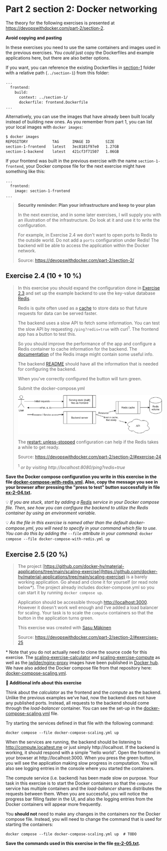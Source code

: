 # Part 2 section 2: Docker networking

The theory for the following exercises is presented at https://devopswithdocker.com/part-2/section-2.


**Avoid copying and pasting**

In these exercises you need to use the same containers and images used in the previous exercises. You *could* just copy the Dockerfiles and example applications here, but there are also better options.

If you want, you can reference the existing Dockerfiles in [section-1](../section-1/) folder with a relative path (`../section-1`) from this folder:

```
...
  frontend:
    build:
      context: ../section-1/
      dockerfile: frontend.Dockerfile
...
```

Alternatively, you can use the images that have already been built locally instead of building new ones. As you remember from part 1, you can list your local images with `docker images`:

```
$ docker images
REPOSITORY           TAG      IMAGE ID       SIZE
section-1-frontend   latest   3ec8181f97e0   1.27GB
section-1-backend    latest   421cf3f71507   1.06GB
```

If your frontend was built in the previous exercise with the name `section-1-frontend`, your Docker compose file for the next exercise might have something like this:

```
...
  frontend:
    image: section-1-frontend
...
```

> **Security reminder: Plan your infrastructure and keep to your plan**
>
> In the next exercise, and in some later exercises, I will supply you with an illustration of the infrastructure. Do look at it and use it to write the configuration.
>
> For example, in Exercise 2.4 we don't want to open ports to Redis to the outside world. Do not add a `ports` configuration under Redis! The backend will be able to access the application within the Docker network.
>
> Source: https://devopswithdocker.com/part-2/section-2/


## Exercise 2.4 (10 + 10 %)

> In this exercise you should expand the configuration done in [Exercise 2.3](https://devopswithdocker.com/part-2/section-1#exercises-22---23) and set up the example backend to use the key-value database [Redis](https://redis.com/).
>
> Redis is quite often used as a [cache](https://en.wikipedia.org/wiki/Cache_(computing)) to store data so that future requests for data can be served faster.
>
> The backend uses a slow API to fetch some information. You can test the slow API by requesting `/ping?redis=true` with curl<sup>1</sup>. The frontend app has a button to test this.
>
> So you should improve the performance of the app and configure a Redis container to cache information for the backend. The
> [documentation](https://hub.docker.com/_/redis/) of the Redis image might contain some useful info.
>
> The backend [README](https://github.com/docker-hy/material-applications/tree/main/example-backend) should have all the information that is needed for configuring the backend.
>
> When you've correctly configured the button will turn green.
>
> Submit the docker-compose.yml
>
> ![Backend, frontend and redis](./back-front-and-redis.png)
>
> The [restart: unless-stopped](https://docs.docker.com/compose/compose-file/compose-file-v3/#restart) configuration can help if the Redis takes a while to get ready.
>
> Source: https://devopswithdocker.com/part-2/section-2/#exercise-24
>
> <sup>1</sup> *or by visiting http://localhost:8080/ping?redis=true*

**Save the Docker compose configuration you write in this exercise in the file [docker-compose-with-redis.yml](./docker-compose-with-redis.yml). Also, copy the message you see in your browser after pressing the "press to test" button successfully in file [ex-2-04.txt](./ex-2-04.txt).**

💡 *If you are stuck, start by adding a [Redis](https://hub.docker.com/_/redis/) service in your Docker compose file. Then, see how you can configure the backend to utilize the Redis container by using an environment variable.*

💡 *As the file in this exercise is named other than the default docker-compose.yml, you will need to specify in your command which file to use. You can do this by adding the `--file` attribute in your command:* `docker compose --file docker-compose-with-redis.yml up`


## Exercise 2.5 (20 %)

> The project [https://github.com/docker-hy/material-applications/tree/main/scaling-exercise](https://github.com/docker-hy/material-applications/tree/main/scaling-exercise) is a barely working application. Go ahead and clone it for yourself (or read note below\*). The project already includes docker-compose.yml so you can start it by running `docker compose up`.
>
> Application should be accessible through [http://localhost:3000](http://localhost:3000). However it doesn't work well enough and I've added a load balancer for scaling. Your task is to scale the `compute` containers so that the button in the application turns green.
>
> This exercise was created with [Sasu Mäkinen](https://github.com/sasumaki)
>
> Source: https://devopswithdocker.com/part-2/section-2/#exercises-25

\* Note that you do not actually need to clone the source code for this exercise. The [scaling-exercise-calculator](https://hub.docker.com/r/devopsdockeruh/scaling-exercise-calculator) and [scaling-exercise-compute](https://hub.docker.com/r/devopsdockeruh/scaling-exercise-compute) as well as the [jwilder/nginx-proxy](https://hub.docker.com/r/jwilder/nginx-proxy) images have been published in [Docker hub](https://hub.docker.com). We have also added the Docker compose file from that repository here: [docker-compose-scaling.yml](./docker-compose-scaling.yml).

**📝 Additional info about this exercise**

Think about the *calculator* as the frontend and the *compute* as the backend. Unlike the previous examples we've had, now the backend does not have any published ports. Instead, all requests to the backend should come through the *load-balancer* container. You can see the set-up in the [docker-compose-scaling.yml](./docker-compose-scaling.yml) file.

Try starting the services defined in that file with the following command:

```
docker compose --file docker-compose-scaling.yml up
```

When the services are running, the backend should be listening to http://compute.localtest.me or just simply http://localhost. If the backend is working, it should respond with a simple "hello world". Open the frontend in your browser at http://localhost:3000. When you press the green button, you will see the application making slow progress in computation. You will also see logging entries in the console where you started the containers.

The compute service (i.e. backend) has been made slow on purpose. Your task in this exercise is to start the Docker containers so that the `compute` service has multiple containers and the *load-balancer* shares distributes the requests between them. When you are successful, you will notice the progress bar filling faster in the UI, and also the logging entries from the Docker containers will appear more frequently.

You **should not** need to make any changes in the containers nor the Docker compose file. Instead, you will need to change the command that is used for starting the containers:

```
docker compose --file docker-compose-scaling.yml up  # TODO
```

**Save the commands used in this exercise in the file [ex-2-05.txt](./ex-2-05.txt).**
